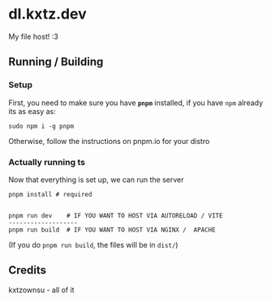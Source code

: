 # dl.kxtz.dev
My file host! :3

## Running / Building
### Setup
First, you need to make sure you have **`pnpm`** installed, if you have `npm` already its as easy as:
```
sudo npm i -g pnpm
```
Otherwise, follow the instructions on pnpm.io for your distro

### Actually running ts
Now that everything is set up, we can run the server
```
pnpm install # required


pnpm run dev    # IF YOU WANT TO HOST VIA AUTORELOAD / VITE
-------------------
pnpm run build  # IF YOU WANT TO HOST VIA NGINX /  APACHE
```
(If you do `pnpm run build`, the files will be in `dist/`)

## Credits
kxtzownsu - all of it